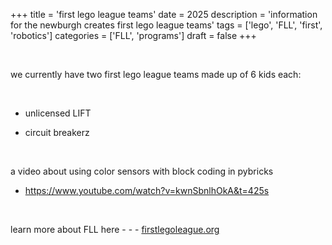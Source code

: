 +++ 
title = 'first lego league teams'
date = 2025
description = 'information for the newburgh creates first lego league teams'
tags = ['lego', 'FLL', 'first', 'robotics']
categories = ['FLL', 'programs']
draft = false
+++

<br>

we currently have two first lego league teams made up of 6 kids each:

<br>

- unlicensed LIFT

- circuit breakerz

<br>

a video about using color sensors with block coding in pybricks
- https://www.youtube.com/watch?v=kwnSbnlhOkA&t=425s

<br>

learn more about FLL here - - - [firstlegoleague.org](https://www.firstlegoleague.org/)
